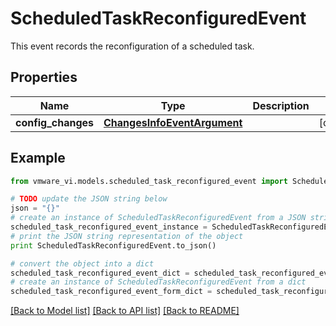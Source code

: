 # ScheduledTaskReconfiguredEvent

This event records the reconfiguration of a scheduled task. 

## Properties
Name | Type | Description | Notes
------------ | ------------- | ------------- | -------------
**config_changes** | [**ChangesInfoEventArgument**](ChangesInfoEventArgument.md) |  | [optional] 

## Example

```python
from vmware_vi.models.scheduled_task_reconfigured_event import ScheduledTaskReconfiguredEvent

# TODO update the JSON string below
json = "{}"
# create an instance of ScheduledTaskReconfiguredEvent from a JSON string
scheduled_task_reconfigured_event_instance = ScheduledTaskReconfiguredEvent.from_json(json)
# print the JSON string representation of the object
print ScheduledTaskReconfiguredEvent.to_json()

# convert the object into a dict
scheduled_task_reconfigured_event_dict = scheduled_task_reconfigured_event_instance.to_dict()
# create an instance of ScheduledTaskReconfiguredEvent from a dict
scheduled_task_reconfigured_event_form_dict = scheduled_task_reconfigured_event.from_dict(scheduled_task_reconfigured_event_dict)
```
[[Back to Model list]](../README.md#documentation-for-models) [[Back to API list]](../README.md#documentation-for-api-endpoints) [[Back to README]](../README.md)


